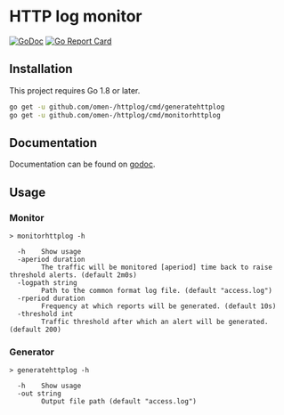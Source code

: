# HTTP log monitor

[![GoDoc](https://godoc.org/github.com/Omen-/httplog?status.svg)](https://godoc.org/github.com/Omen-/httplog) [![Go Report Card](https://goreportcard.com/badge/github.com/Omen-/httplog)](https://goreportcard.com/report/github.com/Omen-/httplog)

## Installation

This project requires Go 1.8 or later.

```bash
go get -u github.com/omen-/httplog/cmd/generatehttplog
go get -u github.com/omen-/httplog/cmd/monitorhttplog
```

## Documentation

Documentation can be found on [godoc](https://godoc.org/github.com/Omen-/httplog).

## Usage

### Monitor

```
> monitorhttplog -h

  -h	Show usage
  -aperiod duration
    	The traffic will be monitored [aperiod] time back to raise threshold alerts. (default 2m0s)
  -logpath string
    	Path to the common format log file. (default "access.log")
  -rperiod duration
    	Frequency at which reports will be generated. (default 10s)
  -threshold int
    	Traffic threshold after which an alert will be generated. (default 200)
```

### Generator

```
> generatehttplog -h
 
  -h    Show usage
  -out string
        Output file path (default "access.log")
```
